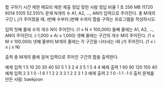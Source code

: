 합 구하기
시간 제한	메모리 제한	제출	정답	맞힌 사람	정답 비율
1 초	256 MB	11720	6014	5105	52.510%
문제
N개의 수 A1, A2, ..., AN이 입력으로 주어진다. 총 M개의 구간 i, j가 주어졌을 때, i번째 수부터 j번째 수까지 합을 구하는 프로그램을 작성하시오.

입력
첫째 줄에 수의 개수 N이 주어진다. (1 ≤ N ≤ 100,000) 둘째 줄에는 A1, A2, ..., AN이 주어진다. (-1,000 ≤ Ai ≤ 1,000) 셋째 줄에는 구간의 개수 M이 주어진다. (1 ≤ M ≤ 100,000) 넷째 줄부터 M개의 줄에는 각 구간을 나타내는 i와 j가 주어진다. (1 ≤ i ≤ j ≤ N)

출력
총 M개의 줄에 걸쳐 입력으로 주어진 구간의 합을 출력한다.

예제 입력 1
5
10 20 30 40 50
5
1 3
2 4
3 5
1 5
4 4
예제 출력 1
60
90
120
150
40
예제 입력 2
3
1 0 -1
6
1 1
2 2
3 3
1 2
2 3
1 3
예제 출력 2
1
0
-1
1
-1
0
출처
문제를 만든 사람: baekjoon
